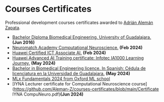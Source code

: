 # Courses Certificates
Professional development courses certificates awarded to [Adrián Alemán Zapata](https://www.linkedin.com/in/aleman-zapata/). 

- [Bachelor Diploma Biomedical Engineering. University of Guadalajara.](https://github.com/Aleman-Z/courses-certificates/blob/main/Bachelor_Diploma_Biomedical_Engineering.pdf) __(Jun 2016)__
- [Neuromatch Academy Computational Neuroscience.](https://github.com/Aleman-Z/courses-certificates/blob/main/NMA_Computational_Neuroscience.pdf) __(Feb 2024)__
- [Huawei Certified ICT Associate AI.](https://github.com/Aleman-Z/courses-certificates/blob/main/Huawei%20Certified%20ICT%20Associate%20AI.pdf) __(Feb 2024)__
- [Huawei Advanced AI Training certificate: Infotec IA1000 Learning Journey.](https://github.com/Aleman-Z/courses-certificates/blob/main/Huawei_advanced_training_certificate.pdf) __(May 2024)__
- [Bachelor in Biomedical Engineering licence. In Spanish: Cédula de licenciatura en la Universidad de Guadalajara.](https://github.com/Aleman-Z/courses-certificates/blob/main/BiomedicalEngineering_Licence.pdf) __(May 2024)__
- [MLx Fundamentals 2024 from Oxford ML school](https://github.com/Aleman-Z/courses-certificates/blob/main/MLx%20Fundamentals_Certificate.pdf) 
- [IYNA Lecturer certificate for Computational Neuroscience course](https://github.com/Aleman-Z/courses-certificates/blob/main/Certificate IYNA CompuNeuro.pdf)__(Jun 2024)__
